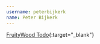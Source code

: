 ---username: peterbijkerkname: Peter Bijkerk---[FruityWood Todo](http://www.fruitywood.com){:target="_blank"}